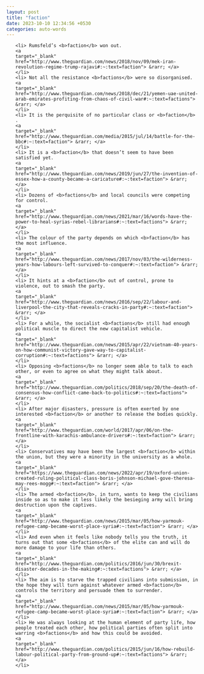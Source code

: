 ```yaml
---
layout: post
title: "faction"
date: 2023-10-10 12:34:56 +0530
categories: auto-words
---
```

<ol>

    <li> Rumsfeld’s <b>faction</b> won out.
    <a 
    target="_blank" 
    href="http://www.theguardian.com/news/2018/nov/09/mek-iran-revolution-regime-trump-rajavi#:~:text=faction"> &rarr; </a>
    </li>
    <li> Not all the resistance <b>factions</b> were so disorganised.
    <a 
    target="_blank" 
    href="http://www.theguardian.com/news/2018/dec/21/yemen-uae-united-arab-emirates-profiting-from-chaos-of-civil-war#:~:text=factions"> &rarr; </a>
    </li>
    <li> It is the perquisite of no particular class or <b>faction</b> .
    <a 
    target="_blank" 
    href="http://www.theguardian.com/media/2015/jul/14/battle-for-the-bbc#:~:text=faction"> &rarr; </a>
    </li>
    <li> It is a <b>faction</b> that doesn’t seem to have been satisfied yet.
    <a 
    target="_blank" 
    href="http://www.theguardian.com/news/2019/jun/27/the-invention-of-essex-how-a-county-became-a-caricature#:~:text=faction"> &rarr; </a>
    </li>
    <li> Dozens of <b>factions</b> and local councils were competing for control.
    <a 
    target="_blank" 
    href="http://www.theguardian.com/news/2021/mar/16/words-have-the-power-to-heal-syrias-rebel-librarians#:~:text=factions"> &rarr; </a>
    </li>
    <li> The colour of the party depends on which <b>faction</b> has the most influence.
    <a 
    target="_blank" 
    href="http://www.theguardian.com/news/2017/nov/03/the-wilderness-years-how-labours-left-survived-to-conquer#:~:text=faction"> &rarr; </a>
    </li>
    <li> It hints at a <b>faction</b> out of control, prone to violence, out to smash the party.
    <a 
    target="_blank" 
    href="http://www.theguardian.com/news/2016/sep/22/labour-and-liverpool-the-city-that-reveals-cracks-in-party#:~:text=faction"> &rarr; </a>
    </li>
    <li> For a while, the socialist <b>factions</b> still had enough political muscle to direct the new capitalist vehicle.
    <a 
    target="_blank" 
    href="http://www.theguardian.com/news/2015/apr/22/vietnam-40-years-on-how-communist-victory-gave-way-to-capitalist-corruption#:~:text=factions"> &rarr; </a>
    </li>
    <li> Opposing <b>factions</b> no longer seem able to talk to each other, or even to agree on what they might talk about.
    <a 
    target="_blank" 
    href="http://www.theguardian.com/politics/2018/sep/20/the-death-of-consensus-how-conflict-came-back-to-politics#:~:text=factions"> &rarr; </a>
    </li>
    <li> After major disasters, pressure is often exerted by one interested <b>faction</b> or another to release the bodies quickly.
    <a 
    target="_blank" 
    href="http://www.theguardian.com/world/2017/apr/06/on-the-frontline-with-karachis-ambulance-drivers#:~:text=faction"> &rarr; </a>
    </li>
    <li> Conservatives may have been the largest <b>faction</b> within the union, but they were a minority in the university as a whole.
    <a 
    target="_blank" 
    href="https://www.theguardian.com/news/2022/apr/19/oxford-union-created-ruling-political-class-boris-johnson-michael-gove-theresa-may-rees-mogg#:~:text=faction"> &rarr; </a>
    </li>
    <li> The armed <b>faction</b>, in turn, wants to keep the civilians inside so as to make it less likely the besieging army will bring destruction upon the captives.
    <a 
    target="_blank" 
    href="http://www.theguardian.com/news/2015/mar/05/how-yarmouk-refugee-camp-became-worst-place-syria#:~:text=faction"> &rarr; </a>
    </li>
    <li> And even when it feels like nobody tells you the truth, it turns out that some <b>factions</b> of the elite can and will do more damage to your life than others.
    <a 
    target="_blank" 
    href="http://www.theguardian.com/politics/2016/jun/30/brexit-disaster-decades-in-the-making#:~:text=factions"> &rarr; </a>
    </li>
    <li> The aim is to starve the trapped civilians into submission, in the hope they will turn against whatever armed <b>faction</b> controls the territory and persuade them to surrender.
    <a 
    target="_blank" 
    href="http://www.theguardian.com/news/2015/mar/05/how-yarmouk-refugee-camp-became-worst-place-syria#:~:text=faction"> &rarr; </a>
    </li>
    <li> He was always looking at the human element of party life, how people treated each other, how political parties often split into warring <b>factions</b> and how this could be avoided.
    <a 
    target="_blank" 
    href="http://www.theguardian.com/politics/2015/jun/16/how-rebuild-labour-political-party-from-ground-up#:~:text=factions"> &rarr; </a>
    </li>